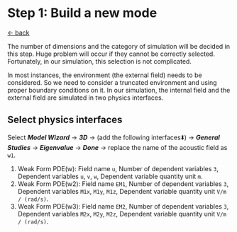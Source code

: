 # Step 1: Build a new mode

[← back](../README.md)

The number of dimensions and the category of simulation will be decided in this step. Huge problem will occur if they cannot be correctly selected. Fortunately,  in our simulation, this selection is not complicated.

In most instances, the environment (the external field) needs to be considered. So we need to consider a truncated environment and using proper boundary conditions on it. In our simulation, the internal field and the external field are simulated in two physics interfaces.

## Select physics interfaces

Select ***Model Wizard*** → ***3D*** → (add the following interfaces⬇️) → ***General Studies*** → ***Eigenvalue*** → ***Done*** → replace the name of the acoustic field as `w1`.

1. Weak Form PDE(w): Field name `u`, Number of dependent variables `3`, Dependent variables `u`, `v`, `w`, Dependent variable quantity unit `m`.
2. Weak Form PDE(w2): Field name `EM1`, Number of dependent variables `3`, Dependent variables `M1x`, `M1y`, `M1z`, Dependent variable quantity unit `V/m / (rad/s)`.
3. Weak Form PDE(w3): Field name `EM2`, Number of dependent variables `3`, Dependent variables `M2x`, `M2y`, `M2z`, Dependent variable quantity unit `V/m / (rad/s)`.